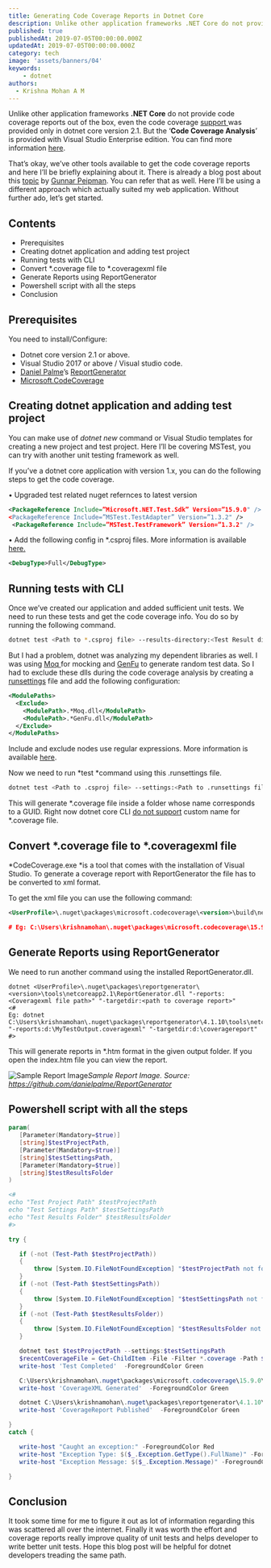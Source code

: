 ```yaml
---
title: Generating Code Coverage Reports in Dotnet Core
description: Unlike other application frameworks .NET Core do not provide code coverage reports out of the box. Here I’ll be using a different approach which actually suited my web application. Without further ado, let’s get started.
published: true
publishedAt: 2019-07-05T00:00:00.000Z
updatedAt: 2019-07-05T00:00:00.000Z
category: tech
image: 'assets/banners/04'
keywords: 
    - dotnet
authors:
  - Krishna Mohan A M
---
```


Unlike other application frameworks **.NET Core** do not provide code coverage reports out of the box, even the code coverage [support ](https://github.com/microsoft/vstest/issues/981)was provided only in dotnet core version 2.1. But the ‘**Code Coverage Analysis**’ is provided with Visual Studio Enterprise edition. You can find more information [here](https://docs.microsoft.com/en-us/visualstudio/test/using-code-coverage-to-determine-how-much-code-is-being-tested?view=vs-2017).

That’s okay, we’ve other tools available to get the code coverage reports and here I’ll be briefly explaining about it. There is already a blog post about this [topic](https://gunnarpeipman.com/aspnet/code-coverage/) by [Gunnar Peipman](https://twitter.com/gpeipman). You can refer that as well. Here I’ll be using a different approach which actually suited my web application. Without further ado, let’s get started.

## Contents

* Prerequisites
* Creating dotnet application and adding test project
* Running tests with CLI
* Convert *.coverage file to *.coveragexml file
* Generate Reports using ReportGenerator
* Powershell script with all the steps
* Conclusion

## Prerequisites

You need to install/Configure:

* Dotnet core version 2.1 or above.
* Visual Studio 2017 or above / Visual studio code.
* [Daniel Palme](https://github.com/danielpalme)’s [ReportGenerator](https://danielpalme.github.io/ReportGenerator/usage.html)
* [Microsoft.CodeCoverage](https://www.nuget.org/packages/Microsoft.CodeCoverage/)

## Creating dotnet application and adding test project

You can make use of *dotnet new* command or Visual Studio templates for creating a new project and test project. Here I’ll be covering MSTest, you can try with another unit testing framework as well.

If you’ve a dotnet core application with version 1.x, you can do the following steps to get the code coverage.

• Upgraded test related nuget refernces to latest version

```xml
<PackageReference Include=”Microsoft.NET.Test.Sdk” Version=”15.9.0" />
<PackageReference Include=”MSTest.TestAdapter” Version=”1.3.2" />
 <PackageReference Include=”MSTest.TestFramework” Version=”1.3.2" />
 ```

• Add the following config in *.csproj files. More information is available [here.](https://github.com/Microsoft/vstest/issues/800)

```xml
<DebugType>Full</DebugType>
```

## Running tests with CLI

Once we’ve created our application and added sufficient unit tests. We need to run these tests and get the code coverage info. You do so by running the following command.

```bash
dotnet test <Path to *.csproj file> --results-directory:<Test Result directory> --collect:"Code Coverage"
```

But I had a problem, dotnet was analyzing my dependent libraries as well. I was using [Moq ](https://github.com/moq/moq)for mocking and [GenFu](https://github.com/MisterJames/GenFu) to generate random test data. So I had to exclude these dlls during the code coverage analysis by creating a [runsettings](https://docs.microsoft.com/en-us/visualstudio/test/configure-unit-tests-by-using-a-dot-runsettings-file?view=vs-2019) file and add the following configuration:

```xml
<ModulePaths>              
  <Exclude>                
    <ModulePath>.*Moq.dll</ModulePath>
    <ModulePath>.*GenFu.dll</ModulePath>                
  </Exclude>
</ModulePaths>
```

Include and exclude nodes use regular expressions. More information is available [here](https://docs.microsoft.com/en-us/visualstudio/test/customizing-code-coverage-analysis?view=vs-2019#regular-expressions).

Now we need to run *test *command using this .runsettings file.

```bash
dotnet test <Path to .csproj file> --settings:<Path to .runsettings file>
```

This will generate *.coverage file inside a folder whose name corresponds to a GUID. Right now dotnet core CLI [do not support](https://github.com/microsoft/vstest/issues/1957#issue-420578504) custom name for *.coverage file.

## Convert *.coverage file to *.coveragexml file

*CodeCoverage.exe *is a tool that comes with the installation of Visual Studio. To generate a coverage report with ReportGenerator the file has to be converted to xml format.

To get the xml file you can use the following command:

 ```xml
 <UserProfile>\.nuget\packages\microsoft.codecoverage\<version>\build\netstandard1.0\CodeCoverage\CodeCoverage.exe analyze  /output:<xml file name with Path>.coveragexml  <path to coverage file>

# Eg: C:\Users\krishnamohan\.nuget\packages\microsoft.codecoverage\15.9.0\build\netstandard1.0\CodeCoverage\CodeCoverage.exe analyze  /output:d:\MyTestOutput.coveragexml  d:\SomeName.coverage
 ```

## Generate Reports using ReportGenerator

We need to run another command using the installed ReportGenerator.dll.

```shell
dotnet <UserProfile>\.nuget\packages\reportgenerator\<version>\tools\netcoreapp2.1\ReportGenerator.dll "-reports:<Coveragexml file path>" "-targetdir:<path to coverage report>"
<#
Eg: dotnet C:\Users\krishnamohan\.nuget\packages\reportgenerator\4.1.10\tools\netcoreapp2.1\ReportGenerator.dll "-reports:d:\MyTestOutput.coveragexml" "-targetdir:d:\coveragereport"
#>
```

This will generate reports in *.htm format in the given output folder. If you open the index.htm file you can view the report.

![Sample Report Image](assets/images/03_01.png)*Sample Report Image. Source: https://github.com/danielpalme/ReportGenerator*

## Powershell script with all the steps

 ```powershell
 param(
    [Parameter(Mandatory=$true)]
    [string]$testProjectPath,
    [Parameter(Mandatory=$true)]
    [string]$testSettingsPath,
    [Parameter(Mandatory=$true)]
    [string]$testResultsFolder
)

<#
echo "Test Project Path" $testProjectPath
echo "Test Settings Path" $testSettingsPath
echo "Test Results Folder" $testResultsFolder
#>

try {

    if (-not (Test-Path $testProjectPath)) 
    {
        throw [System.IO.FileNotFoundException] "$testProjectPath not found."
    }
    if (-not (Test-Path $testSettingsPath)) 
    {
        throw [System.IO.FileNotFoundException] "$testSettingsPath not found."
    }
    if (-not (Test-Path $testResultsFolder)) 
    {
        throw [System.IO.FileNotFoundException] "$testResultsFolder not found."
    }

    dotnet test $testProjectPath --settings:$testSettingsPath 
    $recentCoverageFile = Get-ChildItem -File -Filter *.coverage -Path $testResultsFolder -Name -Recurse | Select-Object -First 1;
    write-host 'Test Completed'  -ForegroundColor Green

    C:\Users\krishnamohan\.nuget\packages\microsoft.codecoverage\15.9.0\build\netstandard1.0\CodeCoverage\CodeCoverage.exe analyze  /output:$testResultsFolder\MyTestOutput.coveragexml  $testResultsFolder'\'$recentCoverageFile
    write-host 'CoverageXML Generated'  -ForegroundColor Green

    dotnet C:\Users\krishnamohan\.nuget\packages\reportgenerator\4.1.10\tools\netcoreapp2.1\ReportGenerator.dll "-reports:$testResultsFolder\MyTestOutput.coveragexml" "-targetdir:$testResultsFolder\coveragereport"
    write-host 'CoverageReport Published'  -ForegroundColor Green

}
catch {

    write-host "Caught an exception:" -ForegroundColor Red
    write-host "Exception Type: $($_.Exception.GetType().FullName)" -ForegroundColor Red
    write-host "Exception Message: $($_.Exception.Message)" -ForegroundColor Red

}
 ```

## Conclusion

It took some time for me to figure it out as lot of information regarding this was scattered all over the internet. Finally it was worth the effort and coverage reports really improve quality of unit tests and helps developer to write better unit tests. Hope this blog post will be helpful for dotnet developers treading the same path.
